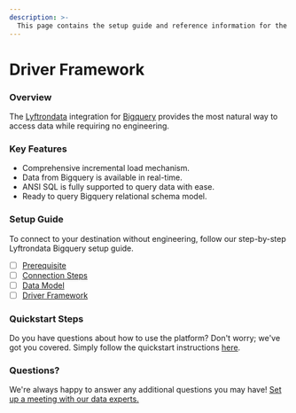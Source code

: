 ```yaml
---
description: >-
  This page contains the setup guide and reference information for the Bigquery source connector.
---
```


# Driver Framework

### Overview

The [Lyftrondata](https://www.lyftrondata.com/) integration for [Bigquery](None) provides the most natural way to access data while requiring no engineering.

### Key Features

* Comprehensive incremental load mechanism.
* Data from Bigquery is available in real-time.&#x20;
* ANSI SQL is fully supported to query data with ease.
* Ready to query Bigquery relational schema model.

### Setup Guide

To connect to your destination without engineering, follow our step-by-step Lyftrondata Bigquery setup guide.

* [ ] [Prerequisite](../prerequisite.md)
* [ ] [Connection Steps](../connection-steps.md)
* [ ] [Data Model](../data-model/erd.md)
* [ ] [Driver Framework](../driver-framework/)

### Quickstart Steps

Do you have questions about how to use the platform? Don't worry; we've got you covered. Simply follow the quickstart instructions [here](../driver-framework/README.md).

### Questions? <a href="#questions" id="questions"></a>

We're always happy to answer any additional questions you may have! [Set up a meeting with our data experts.](https://www.lyftrondata.com/book-a-meeting/)


